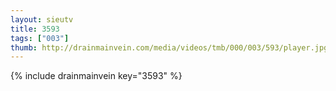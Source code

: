```yaml
--- 
layout: sieutv
title: 3593
tags: ["003"]
thumb: http://drainmainvein.com/media/videos/tmb/000/003/593/player.jpg
---
```

{% include drainmainvein key="3593" %} 
